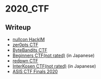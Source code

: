 # 2020\_CTF
## Writeup
* [nullcon HackIM](https://github.com/kam1tsur3/2020_CTF/blob/master/nullcon/README.md)
* [zer0pts CTF](https://github.com/kam1tsur3/2020_CTF/blob/master/zer0pts/README.md)
* [ByteBandits CTF](https://github.com/kam1tsur3/2020_CTF/blob/master/bytebandits/README.md)
* [Beginners CTF(not rated)](https://kam1tsur3.hatenablog.com/entry/2020/05/24/201000) (in Japanese)
* [redpwn CTF](https://github.com/kam1tsur3/2020_CTF/blob/master/redpwn/README.md)
* [InterKosen CTF(not rated)](https://kam1tsur3.hatenablog.com/entry/2020/09/07/205628) (in Japanese)
* [ASIS CTF Finals 2020](https://github.com/kam1tsur3/2020_CTF/blob/master/asis_final/README.md)
